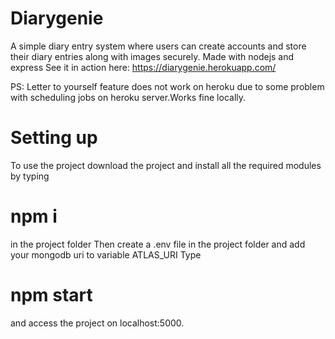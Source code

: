 # Diarygenie
A simple diary entry system where users can create accounts and store their diary entries along with images securely.
Made with nodejs and express
See it in action here:
https://diarygenie.herokuapp.com/

PS:
Letter to yourself feature does not work on heroku due to some problem with scheduling jobs on heroku server.Works fine locally.

# Setting up

To use the project download the project and install all the required modules by typing
# npm i
in the project folder
Then create a .env file in the project folder and add your mongodb uri to variable ATLAS_URI
Type 
# npm start
and access the project on localhost:5000.


